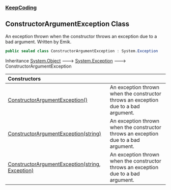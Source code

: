 ### [KeepCoding](KeepCoding.md 'KeepCoding')
## ConstructorArgumentException Class
An exception thrown when the constructor throws an exception due to a bad argument. Written by Emik.  
```csharp
public sealed class ConstructorArgumentException : System.Exception
```

Inheritance [System.Object](https://docs.microsoft.com/en-us/dotnet/api/System.Object 'System.Object') &#129106; [System.Exception](https://docs.microsoft.com/en-us/dotnet/api/System.Exception 'System.Exception') &#129106; ConstructorArgumentException  

| Constructors | |
| :--- | :--- |
| [ConstructorArgumentException()](KeepCoding_ConstructorArgumentException_ConstructorArgumentException().md 'KeepCoding.ConstructorArgumentException.ConstructorArgumentException()') | An exception thrown when the constructor throws an exception due to a bad argument.<br/> |
| [ConstructorArgumentException(string)](KeepCoding_ConstructorArgumentException_ConstructorArgumentException(string).md 'KeepCoding.ConstructorArgumentException.ConstructorArgumentException(string)') | An exception thrown when the constructor throws an exception due to a bad argument.<br/> |
| [ConstructorArgumentException(string, Exception)](KeepCoding_ConstructorArgumentException_ConstructorArgumentException(string_System_Exception).md 'KeepCoding.ConstructorArgumentException.ConstructorArgumentException(string, System.Exception)') | An exception thrown when the constructor throws an exception due to a bad argument.<br/> |
